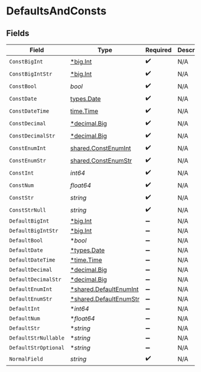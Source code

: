 # DefaultsAndConsts


## Fields

| Field                                                                   | Type                                                                    | Required                                                                | Description                                                             |
| ----------------------------------------------------------------------- | ----------------------------------------------------------------------- | ----------------------------------------------------------------------- | ----------------------------------------------------------------------- |
| `ConstBigInt`                                                           | [*big.Int](https://pkg.go.dev/math/big#Int)                             | :heavy_check_mark:                                                      | N/A                                                                     |
| `ConstBigIntStr`                                                        | [*big.Int](https://pkg.go.dev/math/big#Int)                             | :heavy_check_mark:                                                      | N/A                                                                     |
| `ConstBool`                                                             | *bool*                                                                  | :heavy_check_mark:                                                      | N/A                                                                     |
| `ConstDate`                                                             | [types.Date](../../../types/date.md)                                    | :heavy_check_mark:                                                      | N/A                                                                     |
| `ConstDateTime`                                                         | [time.Time](https://pkg.go.dev/time#Time)                               | :heavy_check_mark:                                                      | N/A                                                                     |
| `ConstDecimal`                                                          | [*decimal.Big](https://pkg.go.dev/github.com/ericlagergren/decimal#Big) | :heavy_check_mark:                                                      | N/A                                                                     |
| `ConstDecimalStr`                                                       | [*decimal.Big](https://pkg.go.dev/github.com/ericlagergren/decimal#Big) | :heavy_check_mark:                                                      | N/A                                                                     |
| `ConstEnumInt`                                                          | [shared.ConstEnumInt](../../../pkg/models/shared/constenumint.md)       | :heavy_check_mark:                                                      | N/A                                                                     |
| `ConstEnumStr`                                                          | [shared.ConstEnumStr](../../../pkg/models/shared/constenumstr.md)       | :heavy_check_mark:                                                      | N/A                                                                     |
| `ConstInt`                                                              | *int64*                                                                 | :heavy_check_mark:                                                      | N/A                                                                     |
| `ConstNum`                                                              | *float64*                                                               | :heavy_check_mark:                                                      | N/A                                                                     |
| `ConstStr`                                                              | *string*                                                                | :heavy_check_mark:                                                      | N/A                                                                     |
| `ConstStrNull`                                                          | *string*                                                                | :heavy_check_mark:                                                      | N/A                                                                     |
| `DefaultBigInt`                                                         | [*big.Int](https://pkg.go.dev/math/big#Int)                             | :heavy_minus_sign:                                                      | N/A                                                                     |
| `DefaultBigIntStr`                                                      | [*big.Int](https://pkg.go.dev/math/big#Int)                             | :heavy_minus_sign:                                                      | N/A                                                                     |
| `DefaultBool`                                                           | **bool*                                                                 | :heavy_minus_sign:                                                      | N/A                                                                     |
| `DefaultDate`                                                           | [*types.Date](../../../types/date.md)                                   | :heavy_minus_sign:                                                      | N/A                                                                     |
| `DefaultDateTime`                                                       | [*time.Time](https://pkg.go.dev/time#Time)                              | :heavy_minus_sign:                                                      | N/A                                                                     |
| `DefaultDecimal`                                                        | [*decimal.Big](https://pkg.go.dev/github.com/ericlagergren/decimal#Big) | :heavy_minus_sign:                                                      | N/A                                                                     |
| `DefaultDecimalStr`                                                     | [*decimal.Big](https://pkg.go.dev/github.com/ericlagergren/decimal#Big) | :heavy_minus_sign:                                                      | N/A                                                                     |
| `DefaultEnumInt`                                                        | [*shared.DefaultEnumInt](../../../pkg/models/shared/defaultenumint.md)  | :heavy_minus_sign:                                                      | N/A                                                                     |
| `DefaultEnumStr`                                                        | [*shared.DefaultEnumStr](../../../pkg/models/shared/defaultenumstr.md)  | :heavy_minus_sign:                                                      | N/A                                                                     |
| `DefaultInt`                                                            | **int64*                                                                | :heavy_minus_sign:                                                      | N/A                                                                     |
| `DefaultNum`                                                            | **float64*                                                              | :heavy_minus_sign:                                                      | N/A                                                                     |
| `DefaultStr`                                                            | **string*                                                               | :heavy_minus_sign:                                                      | N/A                                                                     |
| `DefaultStrNullable`                                                    | **string*                                                               | :heavy_minus_sign:                                                      | N/A                                                                     |
| `DefaultStrOptional`                                                    | **string*                                                               | :heavy_minus_sign:                                                      | N/A                                                                     |
| `NormalField`                                                           | *string*                                                                | :heavy_check_mark:                                                      | N/A                                                                     |